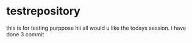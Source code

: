 # testrepository
this is for testing purppose
hii all would u like the todays session.
i have done 3 commit
